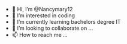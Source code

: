 - 👋 Hi, I’m @Nancymary12
- 👀 I’m interested in coding
- 🌱 I’m currently learning bachelors degree IT
- 💞️ I’m looking to collaborate on ...
- 📫 How to reach me ...

<!---
Nancymary12/Nancymary12 is a ✨ special ✨ repository because its `README.md` (this file) appears on your GitHub profile.
You can click the Preview link to take a look at your changes.
--->
